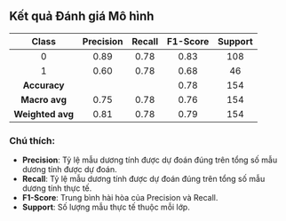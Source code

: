 ## Kết quả Đánh giá Mô hình

|      Class       | Precision | Recall | F1-Score | Support |
|:----------------:|:---------:|:------:|:--------:|:-------:|
|        0         |   0.89    |  0.78  |   0.83   | 108     |
|        1         |   0.60    |  0.78  |   0.68   | 46      |
|   **Accuracy**   |           |        |   0.78   | 154     |
|  **Macro avg**   |   0.75    |  0.78  |   0.76   | 154     |
| **Weighted avg** |   0.81    |  0.78  |   0.79   | 154     |

### Chú thích:
- **Precision**: Tỷ lệ mẫu dương tính được dự đoán đúng trên tổng số mẫu dương tính được dự đoán.
- **Recall**: Tỷ lệ mẫu dương tính được dự đoán đúng trên tổng số mẫu dương tính thực tế.
- **F1-Score**: Trung bình hài hòa của Precision và Recall.
- **Support**: Số lượng mẫu thực tế thuộc mỗi lớp.